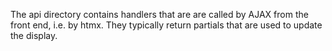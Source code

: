 The api directory contains handlers that are are called by AJAX from the front
end, i.e. by htmx. They typically return partials that are used to update the
display.
